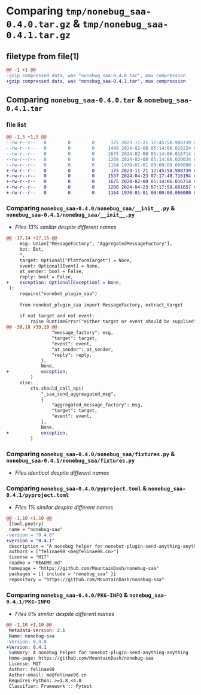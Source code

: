 # Comparing `tmp/nonebug_saa-0.4.0.tar.gz` & `tmp/nonebug_saa-0.4.1.tar.gz`

## filetype from file(1)

```diff
@@ -1 +1 @@
-gzip compressed data, was "nonebug_saa-0.4.0.tar", max compression
+gzip compressed data, was "nonebug_saa-0.4.1.tar", max compression
```

## Comparing `nonebug_saa-0.4.0.tar` & `nonebug_saa-0.4.1.tar`

### file list

```diff
@@ -1,5 +1,5 @@
--rw-r--r--   0        0        0      175 2023-11-21 12:45:50.988739 nonebug_saa-0.4.0/README.md
--rw-r--r--   0        0        0     1448 2024-02-08 05:14:06.016224 nonebug_saa-0.4.0/nonebug_saa/__init__.py
--rw-r--r--   0        0        0     1675 2024-02-08 05:14:06.016714 nonebug_saa-0.4.0/nonebug_saa/fixtures.py
--rw-r--r--   0        0        0     1208 2024-02-08 05:14:06.020034 nonebug_saa-0.4.0/pyproject.toml
--rw-r--r--   0        0        0     1164 1970-01-01 00:00:00.000000 nonebug_saa-0.4.0/PKG-INFO
+-rw-r--r--   0        0        0      175 2023-11-21 12:45:50.988739 nonebug_saa-0.4.1/README.md
+-rw-r--r--   0        0        0     1537 2024-04-23 07:17:48.716194 nonebug_saa-0.4.1/nonebug_saa/__init__.py
+-rw-r--r--   0        0        0     1675 2024-02-08 05:14:06.016714 nonebug_saa-0.4.1/nonebug_saa/fixtures.py
+-rw-r--r--   0        0        0     1208 2024-04-23 07:17:58.881657 nonebug_saa-0.4.1/pyproject.toml
+-rw-r--r--   0        0        0     1164 1970-01-01 00:00:00.000000 nonebug_saa-0.4.1/PKG-INFO
```

### Comparing `nonebug_saa-0.4.0/nonebug_saa/__init__.py` & `nonebug_saa-0.4.1/nonebug_saa/__init__.py`

 * *Files 13% similar despite different names*

```diff
@@ -17,14 +17,15 @@
     msg: Union["MessageFactory", "AggregatedMessageFactory"],
     bot: Bot,
     *,
     target: Optional["PlatformTarget"] = None,
     event: Optional[Event] = None,
     at_sender: bool = False,
     reply: bool = False,
+    exception: Optional[Exception] = None,
 ):
     require("nonebot_plugin_saa")
 
     from nonebot_plugin_saa import MessageFactory, extract_target
 
     if not target and not event:
         raise RuntimeError("either target or event should be supplied")
@@ -38,18 +39,20 @@
                 "message_factory": msg,
                 "target": target,
                 "event": event,
                 "at_sender": at_sender,
                 "reply": reply,
             },
             None,
+            exception,
         )
     else:
         ctx.should_call_api(
             "_saa_send_aggreagated_msg",
             {
                 "aggregated_message_factory": msg,
                 "target": target,
                 "event": event,
             },
             None,
+            exception,
         )
```

### Comparing `nonebug_saa-0.4.0/nonebug_saa/fixtures.py` & `nonebug_saa-0.4.1/nonebug_saa/fixtures.py`

 * *Files identical despite different names*

### Comparing `nonebug_saa-0.4.0/pyproject.toml` & `nonebug_saa-0.4.1/pyproject.toml`

 * *Files 1% similar despite different names*

```diff
@@ -1,10 +1,10 @@
 [tool.poetry]
 name = "nonebug-saa"
-version = "0.4.0"
+version = "0.4.1"
 description = "A nonebug helper for nonebot-plugin-send-anything-anything"
 authors = ["felinae98 <me@felinae98.cn>"]
 license = "MIT"
 readme = "README.md"
 homepage = "https://github.com/MountainDash/nonebug-saa"
 packages = [{ include = "nonebug_saa" }]
 repository = "https://github.com/MountainDash/nonebug-saa"
```

### Comparing `nonebug_saa-0.4.0/PKG-INFO` & `nonebug_saa-0.4.1/PKG-INFO`

 * *Files 0% similar despite different names*

```diff
@@ -1,10 +1,10 @@
 Metadata-Version: 2.1
 Name: nonebug-saa
-Version: 0.4.0
+Version: 0.4.1
 Summary: A nonebug helper for nonebot-plugin-send-anything-anything
 Home-page: https://github.com/MountainDash/nonebug-saa
 License: MIT
 Author: felinae98
 Author-email: me@felinae98.cn
 Requires-Python: >=3.8,<4.0
 Classifier: Framework :: Pytest
```

